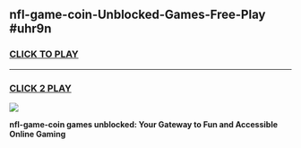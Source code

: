 
## nfl-game-coin-Unblocked-Games-Free-Play #uhr9n
<h3>
<a href="https://us.freeplayer.one?title=nfl-game-coin&ref=9M">CLICK TO PLAY</a></h3>
<hr>

<h3>
<a href="https://us.freeplayer.one?title=nfl-game-coin&ref=9M">CLICK 2 PLAY</a>
  
</h3>

<a href="https://us.freeplayer.one?title=nfl-game-coin&ref=9M"><img src="https://clearcache.store/games.png"></a>


**nfl-game-coin games unblocked: Your Gateway to Fun and Accessible Online Gaming**
